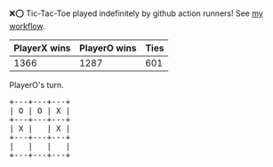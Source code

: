:x::o: Tic-Tac-Toe played indefinitely by github action runners! See [my workflow](.github/workflows/play.yaml).

|PlayerX wins|PlayerO wins|Ties|
|-|-|-|
|1366|1287|601|

PlayerO's turn.

<pre>
+---+---+---+
| O | O | X |
+---+---+---+
| X |   | X |
+---+---+---+
|   |   |   |
+---+---+---+
</pre>